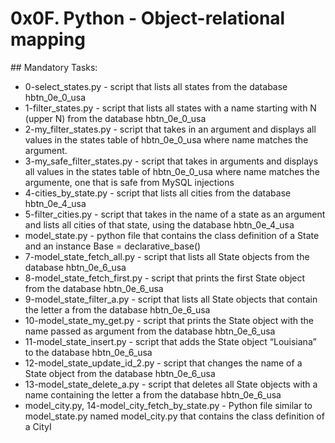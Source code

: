 # 0x0F. Python - Object-relational mapping

## Mandatory Tasks:
- 0-select_states.py - script that lists all states from the database hbtn_0e_0_usa
- 1-filter_states.py - script that lists all states with a name starting with N (upper N) from the database hbtn_0e_0_usa
- 2-my_filter_states.py - script that takes in an argument and displays all values in the states table of hbtn_0e_0_usa where name matches the argument.
- 3-my_safe_filter_states.py -  script that takes in arguments and displays all values in the states table of hbtn_0e_0_usa where name matches the argumente, one that is safe from MySQL injections
- 4-cities_by_state.py - script that lists all cities from the database hbtn_0e_4_usa
- 5-filter_cities.py - script that takes in the name of a state as an argument and lists all cities of that state, using the database hbtn_0e_4_usa
- model_state.py -  python file that contains the class definition of a State and an instance Base = declarative_base()
- 7-model_state_fetch_all.py - script that lists all State objects from the database hbtn_0e_6_usa
- 8-model_state_fetch_first.py - script that prints the first State object from the database hbtn_0e_6_usa
- 9-model_state_filter_a.py - script that lists all State objects that contain the letter a from the database hbtn_0e_6_usa
- 10-model_state_my_get.py - script that prints the State object with the name passed as argument from the database hbtn_0e_6_usa
- 11-model_state_insert.py - script that adds the State object “Louisiana” to the database hbtn_0e_6_usa
- 12-model_state_update_id_2.py - script that changes the name of a State object from the database hbtn_0e_6_usa
- 13-model_state_delete_a.py - script that deletes all State objects with a name containing the letter a from the database hbtn_0e_6_usa
- model_city.py, 14-model_city_fetch_by_state.py - Python file similar to model_state.py named model_city.py that contains the class definition of a CityI

